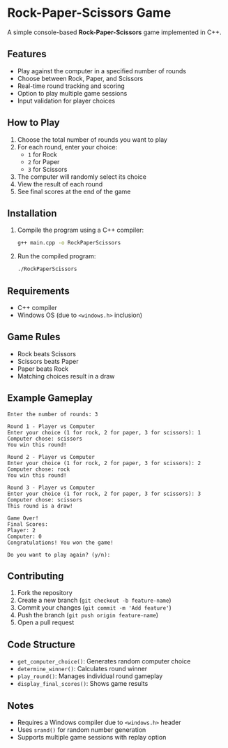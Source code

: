 # Rock-Paper-Scissors Game

A simple console-based **Rock-Paper-Scissors** game implemented in C++.

## Features
- Play against the computer in a specified number of rounds
- Choose between Rock, Paper, and Scissors
- Real-time round tracking and scoring
- Option to play multiple game sessions
- Input validation for player choices

## How to Play
1. Choose the total number of rounds you want to play
2. For each round, enter your choice:
   - `1` for Rock  
   - `2` for Paper  
   - `3` for Scissors
3. The computer will randomly select its choice
4. View the result of each round
5. See final scores at the end of the game

## Installation
1. Compile the program using a C++ compiler:
   ```bash
   g++ main.cpp -o RockPaperScissors
   ```
2. Run the compiled program:
   ```bash
   ./RockPaperScissors
   ```

## Requirements
- C++ compiler
- Windows OS (due to `<windows.h>` inclusion)

## Game Rules
- Rock beats Scissors
- Scissors beats Paper
- Paper beats Rock
- Matching choices result in a draw

## Example Gameplay
```plaintext
Enter the number of rounds: 3

Round 1 - Player vs Computer
Enter your choice (1 for rock, 2 for paper, 3 for scissors): 1
Computer chose: scissors
You win this round!

Round 2 - Player vs Computer
Enter your choice (1 for rock, 2 for paper, 3 for scissors): 2
Computer chose: rock
You win this round!

Round 3 - Player vs Computer
Enter your choice (1 for rock, 2 for paper, 3 for scissors): 3
Computer chose: scissors
This round is a draw!

Game Over!
Final Scores:
Player: 2
Computer: 0
Congratulations! You won the game!

Do you want to play again? (y/n):
```

## Contributing
1. Fork the repository
2. Create a new branch (`git checkout -b feature-name`)
3. Commit your changes (`git commit -m 'Add feature'`)
4. Push the branch (`git push origin feature-name`)
5. Open a pull request

## Code Structure
- `get_computer_choice()`: Generates random computer choice
- `determine_winner()`: Calculates round winner
- `play_round()`: Manages individual round gameplay
- `display_final_scores()`: Shows game results

## Notes
- Requires a Windows compiler due to `<windows.h>` header
- Uses `srand()` for random number generation
- Supports multiple game sessions with replay option